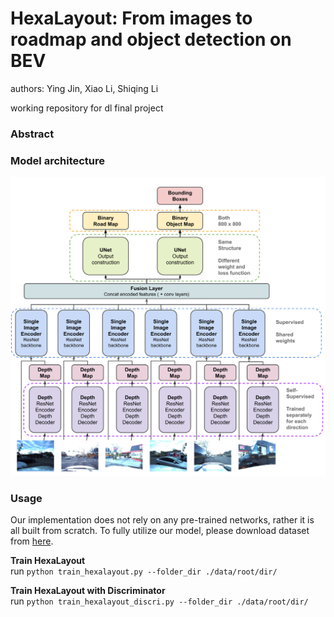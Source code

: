 # HexaLayout: From images to roadmap and object detection on BEV
authors: Ying Jin, Xiao Li, Shiqing Li

working repository for dl final project

### Abstract 

### Model architecture
<img src="model_architecture.png" width="600">

### Usage 
Our implementation does not rely on any pre-trained networks, rather it is all built from scratch. To fully utilize our model, please download dataset from [here](https://drive.google.com/drive/folders/1wXQmPyoEGkHB8Jq2uZ2uSZa7TgLhw3Mb).

**Train HexaLayout** <br>
run `python train_hexalayout.py --folder_dir ./data/root/dir/`

**Train HexaLayout with Discriminator** <br>
run `python train_hexalayout_discri.py --folder_dir ./data/root/dir/`
